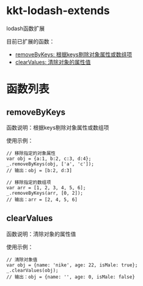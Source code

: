 # kkt-lodash-extends
lodash函数扩展

目前已扩展的函数：

* [removeByKeys: 根据keys剔除对象属性或数组项](#removebykeys)
* [clearValues: 清除对象的属性值](#clearvalues)

# 函数列表
## removeByKeys
函数说明：根据keys剔除对象属性或数组项

使用示例：
```
// 移除指定的对象属性
var obj = {a:1, b:2, c:3, d:4};
_.removeByKeys(obj, ['a', 'c']);
// 输出：obj = [b:2, d:3]

// 移除指定的数组项
var arr = [1, 2, 3, 4, 5, 6];
_.removeByKeys(arr, [0, 2]);
// 输出：arr = [2, 4, 5, 6]
```

## clearValues
函数说明：清除对象的属性值

使用示例：
```
// 清除对象值
var obj = {name: 'nike', age: 22, isMale: true};
_.clearValues(obj);
// 输出：obj = {name: '', age: 0, isMale: false}
```
